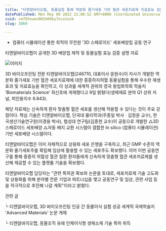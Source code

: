 ```yaml
---
title: "티앤알바이오팹, 동물실험 통해 역분화 줄기세포 기반 혈관 세포치료제 치료효능 검증"
datePublished: Mon May 09 2022 21:00:52 GMT+0000 (Coordinated Universal Time)
cuid: cm703nuev001h09ky7oco1ozk
slug: 3869

---
```



- 컴퓨터 시뮬레이션 통한 최적의 무전원 '3D 스페로이드' 세포배양칩 공동 연구

티앤알바이오팹이 공개한 3D 배양칩 제작 및 동물실험 효능 검증 설명 자료

![이미지](https://cdn.hashnode.com/res/hashnode/image/upload/v1739255236437/038f60f0-8dd1-4926-b9b3-7e2db41d30c4.jpeg)

3D 바이오프린팅 전문 티앤알바이오팹(246710, 대표이사 윤원수)이 자사가 개발한 역분화 줄기세포 기반 혈관 세포치료제에 대한 중증하지허혈 동물실험을 통해 우수한 재생 효과 및 치료효능을 확인하고, 이 성과를 세계적 권위의 영국 왕립화학회 학술지 ‘Biomaterials Science’ 최신호에 게재했다고 9일 밝혔다(생체재료 분야 Q1 상위 저널, 피인용지수 6.843).

해당 치료제는 신속하게 환자 맞춤형 혈관 세포를 생산해 적용할 수 있다는 것이 주요 강점이다. 핵심 기술은 티앤알바이오팹, 단국대 물리학과(주종일 박사ㆍ김정윤 교수), 한국생산기술연구원(이경용 박사), 협성대 연구팀(김종현 교수)이 공동으로 개발한 △3D 스페로이드 세포배양 △자동 배지 교환 시스템이 결합한 In silico (컴퓨터 시뮬레이션) 기반 세포배양 시스템이다.

티앤알바이오팹은 이미 자체적으로 상용화 세포 은행을 구축하고, 최근 GMP 수준의 역분화 줄기세포주를 확립해 임상에 활용할 수 있는 세포주도 확보했다. 이어 이번 공동연구를 통해 중증의 허혈성 혈관 질환 환자들에게 신속하게 맞춤형 혈관 세포치료제를 생산해 제공할 수 있는 플랫폼 기술을 확보했다.

티앤알바이오팹 담당자는 "관련 특허권 확보와 논문을 토대로, 세포치료제 기술 고도화 및 상용화를 위해 분야별 전문 기업과 파트너십을 맺고 공동연구 및 임상, 관련 사업 등을 적극적으로 추진해 나갈 계획"이라고 밝혔다.

관련 글

└ 티앤알바이오팹, 3D 바이오프린팅 인공 간 동물이식 실험 성공 세계적 국제학술지 'Advanced Materials' 논문 게재

└ 티앤알바이오팹, 동물조직 유래 인체이식형 생체소재 기술 특허 취득
